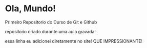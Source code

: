 # Ola, Mundo!
 Primeiro Repositorio do Curso de Git e Github

 repositorio criado durante uma aula gravada! 
 
 essa linha eu adicionei diretamente no site! QUE IMPRESSIONANTE!
